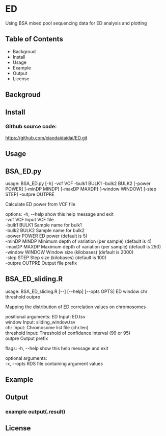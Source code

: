 # ED
Using BSA mixed pool sequencing data for ED analysis and plotting

## Table of Contents
* Backgroud
* Install
* Usage
* Example
* Output
* License
## Backgroud

## Install
### Github source code:
https://github.com/xiaodaidaidai/ED.git
## Usage
## BSA_ED.py        
usage: BSA_ED.py [-h] -vcf VCF -bulk1 BULK1 -bulk2 BULK2 [-power POWER] [-minDP MINDP] [-maxDP MAXDP] [-window WINDOW] [-step STEP] -outpre OUTPRE

Calculate ED power from VCF file

options:
  -h, --help      show this help message and exit                                  
  -vcf VCF        Input VCF file                        
  -bulk1 BULK1    Sample name for bulk1                                    
  -bulk2 BULK2    Sample name for bulk2                                        
  -power POWER    ED power (default is 5)                                                              
  -minDP MINDP    Minimum depth of variation (per sample) (default is 4)                                    
  -maxDP MAXDP    Maximum depth of variation (per sample) (default is 250)                                
  -window WINDOW  Window size (kilobases) (default is 2000)                                              
  -step STEP      Step size (kilobases) (default is 100)                                        
  -outpre OUTPRE  Output file prefix                               

## BSA_ED_sliding.R
usage: BSA_ED_sliding.R [--] [--help] [--opts OPTS] ED window chr
       threshold outpre

Mapping the distribution of ED correlation values on chromosomes

positional arguments:
  ED          Input: ED.tsv                  
  window      Input: sliding_window.tsv                          
  chr         Input: Chromosome list file (chr.len)                        
  threshold   Input: Threshold of confidence interval (99 or 95)                        
  outpre      Output prefix                          

flags:
  -h, --help  show this help message and exit                  

optional arguments:                        
  -x, --opts  RDS file containing argument values                            
  ## Example

  ## Output
  ### example output(.result)

  ## License
  
